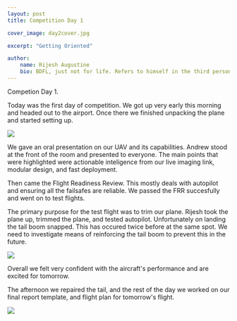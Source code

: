 ```yaml
---
layout: post
title: Competition Day 1

cover_image: day2cover.jpg

excerpt: "Getting Oriented"

author:
    name: Rijesh Augustine
    bio: BDFL, just not for life. Refers to himself in the third person.
---
```


Competion Day 1. 

Today was the first day of competition. We got up very early this morning and headed out to the airport. Once there we finished unpacking the plane and started setting up. 

<div class="full zoomable"><img src="{{ site.baseurl }}/img/day2_1.jpg"></div>
<p/>

We gave an oral presentation on our UAV and its capabilities. Andrew stood at the front of the room and presented to everyone. The main points that were highlighted were actionable inteligence from our live imaging link, modular design, and fast deployment. 

Then came the Flight Readiness Review. This mostly deals with autopilot and ensuring all the failsafes are reliable. We passed the FRR succesfully and went on to test flights. 

The primary purpose for the test flight was to trim our plane. Rijesh took the plane up, trimmed the plane, and tested autopilot. Unfortunately on landing the tail boom snapped. This has occured twice before at the same spot. We need to investigate means of reinforcing the tail boom to prevent this in the future.

<div class="full zoomable"><img src="{{ site.baseurl }}/img/day2_2.jpg"></div>
<p/>

Overall we felt very confident with the aircraft's performance and are excited for tomorrow.

The afternoon we repaired the tail, and the rest of the day we worked on our final report template, and flight plan for tomorrow's flight.

<div class="full zoomable"><img src="{{ site.baseurl }}/img/day2_3.jpg"></div>
<p/>

